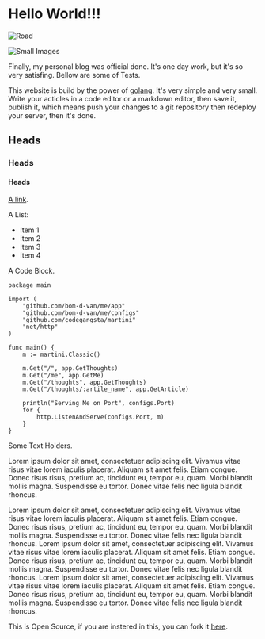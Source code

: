 # Hello World!!!

![Road](/hello_world/road.jpg)

![Small Images](/portrait2.jpg)

Finally, my personal blog was official done. It's one day work, but it's so very satisfing. Bellow are some of Tests.

This website is build by the power of [golang](http://golang.org). It's very simple and very small. Write your acticles in a code editor or a markdown editor, then save it, publish it, which means push your changes to a git repository then redeploy your server, then it's done.

## Heads
### Heads
#### Heads

[A link](/about).

A List:

* Item 1
* Item 2
* Item 3
* Item 4

A Code Block.

```
package main

import (
	"github.com/bom-d-van/me/app"
	"github.com/bom-d-van/me/configs"
	"github.com/codegangsta/martini"
	"net/http"
)

func main() {
	m := martini.Classic()

	m.Get("/", app.GetThoughts)
	m.Get("/me", app.GetMe)
	m.Get("/thoughts", app.GetThoughts)
	m.Get("/thoughts/:artile_name", app.GetArticle)

	println("Serving Me on Port", configs.Port)
	for {
		http.ListenAndServe(configs.Port, m)
	}
}
```

Some Text Holders.

Lorem ipsum dolor sit amet, consectetuer adipiscing elit. Vivamus vitae risus vitae lorem iaculis placerat. Aliquam sit amet felis. Etiam congue. Donec risus risus, pretium ac, tincidunt eu, tempor eu, quam. Morbi blandit mollis magna. Suspendisse eu tortor. Donec vitae felis nec ligula blandit rhoncus.

Lorem ipsum dolor sit amet, consectetuer adipiscing elit. Vivamus vitae risus vitae lorem iaculis placerat. Aliquam sit amet felis. Etiam congue. Donec risus risus, pretium ac, tincidunt eu, tempor eu, quam. Morbi blandit mollis magna. Suspendisse eu tortor. Donec vitae felis nec ligula blandit rhoncus. Lorem ipsum dolor sit amet, consectetuer adipiscing elit. Vivamus vitae risus vitae lorem iaculis placerat. Aliquam sit amet felis. Etiam congue. Donec risus risus, pretium ac, tincidunt eu, tempor eu, quam. Morbi blandit mollis magna. Suspendisse eu tortor. Donec vitae felis nec ligula blandit rhoncus. Lorem ipsum dolor sit amet, consectetuer adipiscing elit. Vivamus vitae risus vitae lorem iaculis placerat. Aliquam sit amet felis. Etiam congue. Donec risus risus, pretium ac, tincidunt eu, tempor eu, quam. Morbi blandit mollis magna. Suspendisse eu tortor. Donec vitae felis nec ligula blandit rhoncus.

This is Open Source, if you are instered in this, you can fork it [here](https://github.com/bom-d-van/me).